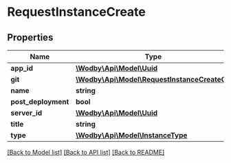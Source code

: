 # RequestInstanceCreate

## Properties
Name | Type | Description | Notes
------------ | ------------- | ------------- | -------------
**app_id** | [**\Wodby\Api\Model\Uuid**](Uuid.md) |  | 
**git** | [**\Wodby\Api\Model\RequestInstanceCreateGit**](RequestInstanceCreateGit.md) |  | [optional] 
**name** | **string** |  | 
**post_deployment** | **bool** |  | [optional] 
**server_id** | [**\Wodby\Api\Model\Uuid**](Uuid.md) |  | 
**title** | **string** |  | [optional] 
**type** | [**\Wodby\Api\Model\InstanceType**](InstanceType.md) |  | 

[[Back to Model list]](../README.md#documentation-for-models) [[Back to API list]](../README.md#documentation-for-api-endpoints) [[Back to README]](../README.md)



